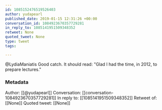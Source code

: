 ```yaml
---
id: 1085152476519526403
author: yudapearl
published_date: 2019-01-15 12:31:26 +00:00
conversation_id: 1084923670357729281
in_reply_to: 1085141951509348352
retweet: None
quoted_tweet: None
type: tweet
tags:

---
```


@LydiaManiatis Good catch. It should read: "Glad I had the time, in 2012, to prepare lectures."

### Metadata

Author: [[@yudapearl]]
Conversation: [[conversation-1084923670357729281]]
In reply to: [[1085141951509348352]]
Retweet of: [[None]]
Quoted tweet: [[None]]
